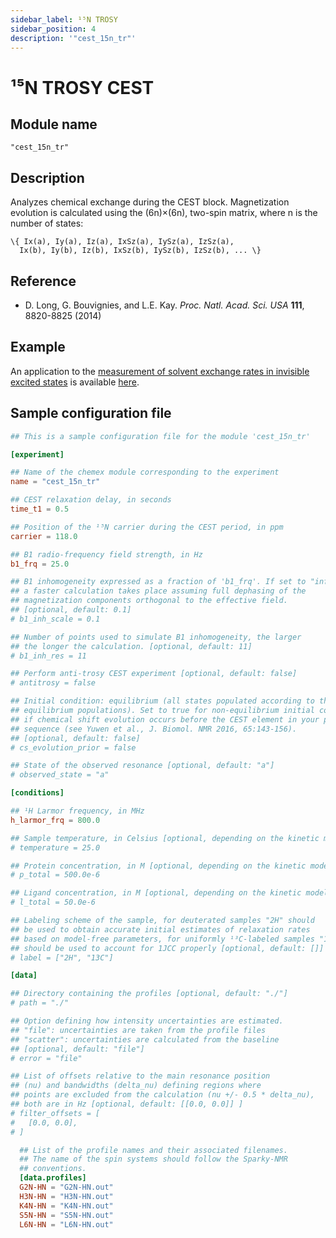 ```yaml
---
sidebar_label: ¹⁵N TROSY
sidebar_position: 4
description: '"cest_15n_tr"'
---
```


# ¹⁵N TROSY CEST

## Module name

`"cest_15n_tr"`

## Description

Analyzes chemical exchange during the CEST block. Magnetization evolution is
calculated using the (6n)×(6n), two-spin matrix, where n is the number of
states:

    \{ Ix(a), Iy(a), Iz(a), IxSz(a), IySz(a), IzSz(a),
      Ix(b), Iy(b), Iz(b), IxSz(b), IySz(b), IzSz(b), ... \}

## Reference

-   D. Long, G. Bouvignies, and L.E. Kay. _Proc. Natl. Acad. Sci. USA_ **111**,
    8820-8825 (2014)

## Example

An application to the
[measurement of solvent exchange rates in invisible excited states](../../examples/trosy_cest.md)
is available
[here](https://github.com/gbouvignies/chemex/tree/master/examples/Experiments/CEST_15N_TR/).

## Sample configuration file

```toml title="experiment.toml"
## This is a sample configuration file for the module 'cest_15n_tr'

[experiment]

## Name of the chemex module corresponding to the experiment
name = "cest_15n_tr"

## CEST relaxation delay, in seconds
time_t1 = 0.5

## Position of the ¹⁵N carrier during the CEST period, in ppm
carrier = 118.0

## B1 radio-frequency field strength, in Hz
b1_frq = 25.0

## B1 inhomogeneity expressed as a fraction of 'b1_frq'. If set to "inf",
## a faster calculation takes place assuming full dephasing of the
## magnetization components orthogonal to the effective field.
## [optional, default: 0.1]
# b1_inh_scale = 0.1

## Number of points used to simulate B1 inhomogeneity, the larger
## the longer the calculation. [optional, default: 11]
# b1_inh_res = 11

## Perform anti-trosy CEST experiment [optional, default: false]
# antitrosy = false

## Initial condition: equilibrium (all states populated according to their
## equilibrium populations). Set to true for non-equilibrium initial condition
## if chemical shift evolution occurs before the CEST element in your pulse
## sequence (see Yuwen et al., J. Biomol. NMR 2016, 65:143-156).
## [optional, default: false]
# cs_evolution_prior = false

## State of the observed resonance [optional, default: "a"]
# observed_state = "a"

[conditions]

## ¹H Larmor frequency, in MHz
h_larmor_frq = 800.0

## Sample temperature, in Celsius [optional, depending on the kinetic model]
# temperature = 25.0

## Protein concentration, in M [optional, depending on the kinetic model]
# p_total = 500.0e-6

## Ligand concentration, in M [optional, depending on the kinetic model]
# l_total = 50.0e-6

## Labeling scheme of the sample, for deuterated samples "2H" should
## be used to obtain accurate initial estimates of relaxation rates
## based on model-free parameters, for uniformly ¹³C-labeled samples "13C"
## should be used to account for 1JCC properly [optional, default: []]
# label = ["2H", "13C"]

[data]

## Directory containing the profiles [optional, default: "./"]
# path = "./"

## Option defining how intensity uncertainties are estimated.
## "file": uncertainties are taken from the profile files
## "scatter": uncertainties are calculated from the baseline
## [optional, default: "file"]
# error = "file"

## List of offsets relative to the main resonance position
## (nu) and bandwidths (delta_nu) defining regions where
## points are excluded from the calculation (nu +/- 0.5 * delta_nu),
## both are in Hz [optional, default: [[0.0, 0.0]] ]
# filter_offsets = [
#   [0.0, 0.0],
# ]

  ## List of the profile names and their associated filenames.
  ## The name of the spin systems should follow the Sparky-NMR
  ## conventions.
  [data.profiles]
  G2N-HN = "G2N-HN.out"
  H3N-HN = "H3N-HN.out"
  K4N-HN = "K4N-HN.out"
  S5N-HN = "S5N-HN.out"
  L6N-HN = "L6N-HN.out"
```
